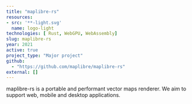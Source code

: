 ```yaml
---
title: "maplibre-rs"
resources:
- src: '**-light.svg'
  name: logo-light
technologies: [ Rust, WebGPU, WebAssembly]
slug: maplibre-rs
year: 2021
active: true
project_type: "Major project"
github:
  - "https://github.com/maplibre/maplibre-rs"
external: []
---
```


maplibre-rs is a portable and performant vector maps renderer. We aim to support web, mobile and desktop applications.